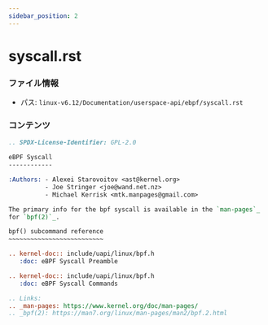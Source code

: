 ```yaml
---
sidebar_position: 2
---
```

# syscall.rst

### ファイル情報

- パス: `linux-v6.12/Documentation/userspace-api/ebpf/syscall.rst`

### コンテンツ

```rst
.. SPDX-License-Identifier: GPL-2.0

eBPF Syscall
------------

:Authors: - Alexei Starovoitov <ast@kernel.org>
          - Joe Stringer <joe@wand.net.nz>
          - Michael Kerrisk <mtk.manpages@gmail.com>

The primary info for the bpf syscall is available in the `man-pages`_
for `bpf(2)`_.

bpf() subcommand reference
~~~~~~~~~~~~~~~~~~~~~~~~~~

.. kernel-doc:: include/uapi/linux/bpf.h
   :doc: eBPF Syscall Preamble

.. kernel-doc:: include/uapi/linux/bpf.h
   :doc: eBPF Syscall Commands

.. Links:
.. _man-pages: https://www.kernel.org/doc/man-pages/
.. _bpf(2): https://man7.org/linux/man-pages/man2/bpf.2.html

```

